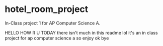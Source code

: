 # hotel_room_project
In-Class project 1 for AP Computer Science A.

HELLO HOW R U TODAY
there isn't much in this readme lol it's an in class project for ap computer science a so enjoy
ok bye